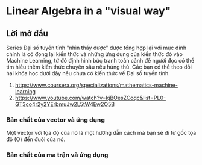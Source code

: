 # Linear Algebra in a "visual way"

## Lời mở đầu
Series Đại số tuyến tính "nhìn thấy được" được tổng hợp lại với mục đính chính là cô đọng lại kiến thức và những ứng dụng của kiến thức đó vào Machine Learning, từ đó định hình bức tranh toàn cảnh để người đọc có thể tìm hiểu thêm kiến thức chuyên sâu nếu hứng thú. Các bạn có thể theo dõi hai khóa học dưới đây nếu chưa có kiến thức về Đại số tuyến tính. 
1. https://www.coursera.org/specializations/mathematics-machine-learning
2. https://www.youtube.com/watch?v=kjBOesZCoqc&list=PL0-GT3co4r2y2YErbmuJw2L5tW4Ew2O5B



### Bản chất của vector và ứng dụng
Một vector với tọa độ của nó là một hướng dẫn cách mà bạn sẽ đi từ gốc tọa độ (O) đến đuôi của nó.


### Bản chất của ma trận và ứng dụng 



